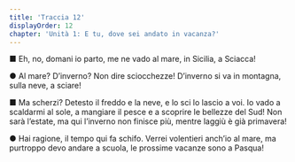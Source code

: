 ```yaml
---
title: 'Traccia 12'
displayOrder: 12
chapter: 'Unità 1: E tu, dove sei andato in vacanza?'
---
```


■ Eh, no, domani io parto, me ne vado al mare, in Sicilia, a Sciacca!

● Al mare? D’inverno? Non dire sciocchezze! D’inverno si va in montagna, sulla neve, a sciare!

■ Ma scherzi? Detesto il freddo e la neve, e lo sci lo lascio a voi. Io vado a scaldarmi al sole, a mangiare il pesce e a scoprire le bellezze del Sud! Non sarà l’estate, ma qui l’inverno non finisce più, mentre laggiù è già primavera!

● Hai ragione, il tempo qui fa schifo. Verrei volentieri anch’io al mare, ma purtroppo devo andare a scuola, le prossime vacanze sono a Pasqua!
